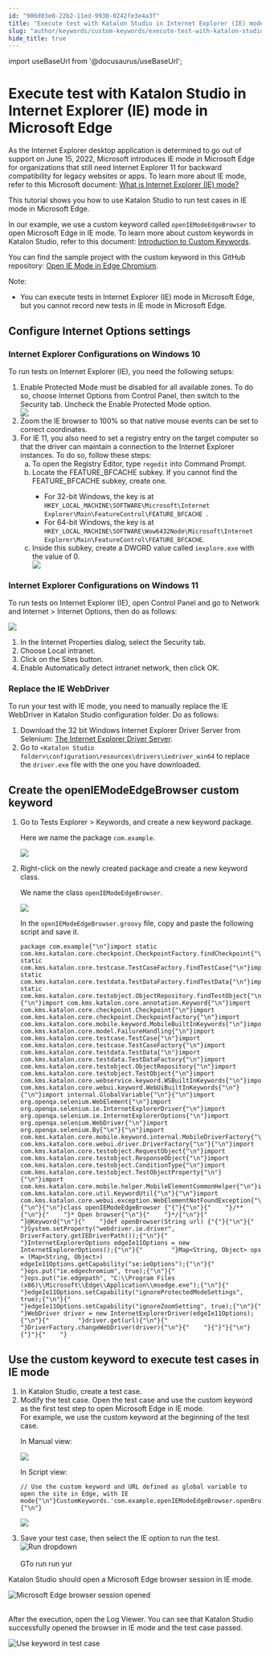```yaml
---
id: "906d03e0-22b2-11ed-9930-0242fe3e4a3f"
title: "Execute test with Katalon Studio in Internet Explorer (IE) mode in Microsoft Edge"
slug: "author/keywords/custom-keywords/execute-test-with-katalon-studio-in-internet-explorer-ie-mode-in-microsoft-edge"
hide_title: true
---
```

import useBaseUrl from '@docusaurus/useBaseUrl';


# <a id="id" class="anchor_top_offset"/><a id="ariaid-title1" class="anchor_top_offset"/>Execute test with <span xmlns="http://www.w3.org/1999/xhtml" className="ph">Katalon Studio</span>  in Internet Explorer (IE) mode in Microsoft Edge

<p xmlns="http://www.w3.org/1999/xhtml" className="p">As the Internet Explorer desktop application is determined to go out of support on June 15, 2022, Microsoft introduces IE mode in Microsoft Edge for organizations that still need Internet Explorer 11 for backward compatibility for legacy websites or apps. To learn more about IE mode, refer to this Microsoft document: <a className="xref j-external-link" href="https://docs.microsoft.com/en-us/deployedge/edge-ie-mode" target="_blank">What is Internet Explorer (IE) mode?</a> </p> 
<p xmlns="http://www.w3.org/1999/xhtml" className="p">This tutorial shows you how to use Katalon Studio to run test cases in IE mode in Microsoft Edge.</p> 
<p xmlns="http://www.w3.org/1999/xhtml" className="p">In our example, we use a custom keyword called <code className="ph codeph">openIEModeEdgeBrowser</code> to open Microsoft Edge in IE mode. To learn more about custom keywords in Katalon Studio, refer to this document: <a className="xref" href="/author/keywords/custom-keywords/introduction-to-custom-keywords-in-katalon-studio">Introduction to Custom Keywords</a>.</p> 
<p xmlns="http://www.w3.org/1999/xhtml" className="p">You can find the sample project with the custom keyword in this GitHub repository: <a className="xref j-external-link" href="https://github.com/katalon-studio-samples/open-ie-mode-sample-project" target="_blank">Open IE Mode in Edge Chromium</a>.</p> 
<div xmlns="http://www.w3.org/1999/xhtml" className="note note note_note"><span className="note__title">Note:</span> 
  <ul className="ul"><li className="li">You can execute tests in Internet Explorer (IE) mode in Microsoft Edge, but you cannot record new tests in IE mode in Microsoft Edge.</li></ul>
</div>

## <a id="id_1" class="anchor_top_offset"/>Configure Internet Options settings


### <a id="task-9625" class="anchor_top_offset"/>Internet Explorer Configurations on Windows 10

<section xmlns="http://www.w3.org/1999/xhtml" className="section context">To run tests on Internet Explorer (IE), you need the following setups:</section> 
<ol xmlns="http://www.w3.org/1999/xhtml" className="ol steps"><li className="li step stepexpand"><span className="ph cmd"><span className="ph uicontrol">Enable Protected Mode</span> must be disabled for all available zones. To do so, choose <span className="ph uicontrol">Internet Options</span> from <span className="ph uicontrol">Control Panel</span>, then switch to the <span className="ph uicontrol">Security</span> tab. Uncheck the <span className="ph uicontrol">Enable Protected Mode</span> option.</span><div className="itemgroup info"><img className="image" width={300} src={useBaseUrl("/ee18bba0-6ef3-11ed-a602-0242cfbc79b5.png")} /></div></li><li className="li step stepexpand"><span className="ph cmd">Zoom the IE browser to 100% so that native mouse events can be set to correct coordinates.</span></li><li className="li step stepexpand"><span className="ph cmd">For IE 11, you also need to set a registry entry on the target computer so that the driver can maintain a connection to the Internet Explorer instances. To do so, follow these steps:</span><ol type="a" className="ol substeps"><li className="li substep substepexpand"><span className="ph cmd">To open the <span className="ph uicontrol">Registry Editor</span>, type <code className="ph codeph">regedit</code> into <span className="ph uicontrol">Command Prompt</span>.</span></li><li className="li substep substepexpand"><span className="ph cmd">Locate the <span className="ph uicontrol">FEATURE_BFCACHE</span> subkey. If you cannot find the <span className="ph uicontrol">FEATURE_BFCACHE</span> subkey, create one.</span><div className="itemgroup info"><ul className="ul"><li className="li">For 32-bit Windows, the key is at <code className="ph codeph">HKEY_LOCAL_MACHINE\SOFTWARE\Microsoft\Internet Explorer\Main\FeatureControl\FEATURE_BFCACHE </code>.</li><li className="li">For 64-bit Windows, the key is at <code className="ph codeph">HKEY_LOCAL_MACHINE\SOFTWARE\Wow6432Node\Microsoft\Internet Explorer\Main\FeatureControl\FEATURE_BFCACHE</code>. </li></ul></div></li><li className="li substep substepexpand"><span className="ph cmd">Inside this subkey, create a <span className="ph uicontrol">DWORD</span> value called <code className="ph codeph">iexplore.exe</code> with the value of 0.</span><div className="itemgroup info"><img className="image" width={600} src={useBaseUrl("/ee371910-6ef3-11ed-a602-0242cfbc79b5.png")} /></div></li></ol></li></ol> 

### <a id="task-6538" class="anchor_top_offset"/>Internet Explorer Configurations on Windows 11

<section xmlns="http://www.w3.org/1999/xhtml" className="section context">To run tests on Internet Explorer (IE),  open <span className="ph uicontrol">Control Panel</span> and go to <span className="ph uicontrol">Network     and Internet</span> &gt; <span className="ph uicontrol">Internet Options</span>, then do as follows:<p className="p"><img className="image" width={500} src={useBaseUrl("/ee1d0160-6ef3-11ed-a602-0242cfbc79b5.png")} /></p></section> 
<ol xmlns="http://www.w3.org/1999/xhtml" className="ol steps"><li className="li step"><span className="ph cmd">In the <span className="ph uicontrol">Internet Properties</span> dialog, select the       <span className="ph uicontrol">Security</span> tab.</span></li><li className="li step"><span className="ph cmd">Choose <span className="ph uicontrol">Local         intranet</span>.</span></li><li className="li step"><span className="ph cmd">Click on the <span className="ph uicontrol">Sites</span> button.</span></li><li className="li step"><span className="ph cmd">Enable <span className="ph uicontrol">Automatically detect intranet network</span>, then click <span className="ph uicontrol">OK</span>.</span></li></ol> 

### <a id="task-6207" class="anchor_top_offset"/>Replace the IE WebDriver

<section xmlns="http://www.w3.org/1999/xhtml" className="section context">To run your test with IE mode, you need to manually replace the IE WebDriver in Katalon Studio configuration folder. Do as follows:</section> 
<ol xmlns="http://www.w3.org/1999/xhtml" className="ol steps"><li className="li step"><span className="ph cmd">Download the 32 bit Windows Internet Explorer Driver Server from Selenium: <a className="xref j-external-link" href="https://www.selenium.dev/downloads/" target="_blank">The Internet Explorer Driver Server</a>.</span></li><li className="li step"><span className="ph cmd">Go to <code className="ph codeph">&lt;Katalon Studio folder&gt;\configuration\resources\drivers\iedriver_win64</code> to replace the <code className="ph codeph">driver.exe</code> file with the one you have downloaded.</span></li></ol> 

## <a id="task-9430" class="anchor_top_offset"/>Create the openIEModeEdgeBrowser custom keyword

<ol xmlns="http://www.w3.org/1999/xhtml" className="ol steps"><li className="li step stepexpand"><span className="ph cmd">Go to <span className="ph uicontrol">Tests Explorer</span> &gt;       <span className="ph uicontrol">Keywords</span>, and create a new keyword package.</span><div className="itemgroup info"><p className="p">Here we name the package <code className="ph codeph">com.example</code>.</p><p className="p"><img className="image" width={500} src={useBaseUrl("/ee49b6b0-6ef3-11ed-a602-0242cfbc79b5.png")} /></p></div></li><li className="li step stepexpand"><span className="ph cmd">Right-click on the newly created package and create a new       keyword class.</span><div className="itemgroup info"><p className="p">We name the class <code className="ph codeph">openIEModeEdgeBrowser</code>.</p><p className="p"><img className="image" width={500} src={useBaseUrl("/ee49b6b0-6ef3-11ed-a602-0242cfbc79b5.png")} /></p></div><div className="itemgroup info"><p className="p">In the <code className="ph codeph">openIEModeEdgeBrowser.groovy</code> file, copy and         paste the following script and save it.</p></div><div className="itemgroup info"><pre className="pre codeblock"><code>package com.example{"\n"}import static com.kms.katalon.core.checkpoint.CheckpointFactory.findCheckpoint{"\n"}import static com.kms.katalon.core.testcase.TestCaseFactory.findTestCase{"\n"}import static com.kms.katalon.core.testdata.TestDataFactory.findTestData{"\n"}import static com.kms.katalon.core.testobject.ObjectRepository.findTestObject{"\n"}{"\n"}import com.kms.katalon.core.annotation.Keyword{"\n"}import com.kms.katalon.core.checkpoint.Checkpoint{"\n"}import com.kms.katalon.core.checkpoint.CheckpointFactory{"\n"}import com.kms.katalon.core.mobile.keyword.MobileBuiltInKeywords{"\n"}import com.kms.katalon.core.model.FailureHandling{"\n"}import com.kms.katalon.core.testcase.TestCase{"\n"}import com.kms.katalon.core.testcase.TestCaseFactory{"\n"}import com.kms.katalon.core.testdata.TestData{"\n"}import com.kms.katalon.core.testdata.TestDataFactory{"\n"}import com.kms.katalon.core.testobject.ObjectRepository{"\n"}import com.kms.katalon.core.testobject.TestObject{"\n"}import com.kms.katalon.core.webservice.keyword.WSBuiltInKeywords{"\n"}import com.kms.katalon.core.webui.keyword.WebUiBuiltInKeywords{"\n"}{"\n"}import internal.GlobalVariable{"\n"}{"\n"}import org.openqa.selenium.WebElement{"\n"}import org.openqa.selenium.ie.InternetExplorerDriver{"\n"}import org.openqa.selenium.ie.InternetExplorerOptions{"\n"}import org.openqa.selenium.WebDriver{"\n"}import org.openqa.selenium.By{"\n"}{"\n"}import com.kms.katalon.core.mobile.keyword.internal.MobileDriverFactory{"\n"}import com.kms.katalon.core.webui.driver.DriverFactory{"\n"}{"\n"}import com.kms.katalon.core.testobject.RequestObject{"\n"}import com.kms.katalon.core.testobject.ResponseObject{"\n"}import com.kms.katalon.core.testobject.ConditionType{"\n"}import com.kms.katalon.core.testobject.TestObjectProperty{"\n"}{"\n"}import com.kms.katalon.core.mobile.helper.MobileElementCommonHelper{"\n"}import com.kms.katalon.core.util.KeywordUtil{"\n"}{"\n"}import com.kms.katalon.core.webui.exception.WebElementNotFoundException{"\n"}{"\n"}{"\n"}class openIEModeEdgeBrowser {"{"}{"\n"}{"    "}/**{"\n"}{"    "}* Open browser{"\n"}{"    "}*/{"\n"}{"    "}@Keyword{"\n"}{"    "}def openBrowser(String url) {"{"}{"\n"}{"        "}System.setProperty("webdriver.ie.driver", DriverFactory.getIEDriverPath());{"\n"}{"        "}InternetExplorerOptions edgeIe11Options = new InternetExplorerOptions();{"\n"}{"        "}Map&lt;String, Object&gt; ops = (Map&lt;String, Object&gt;) edgeIe11Options.getCapability("se:ieOptions");{"\n"}{"        "}ops.put("ie.edgechromium", true);{"\n"}{"        "}ops.put("ie.edgepath", "C:\\Program Files (x86)\\Microsoft\\Edge\\Application\\msedge.exe");{"\n"}{"        "}edgeIe11Options.setCapability("ignoreProtectedModeSettings", true);{"\n"}{"        "}edgeIe11Options.setCapability("ignoreZoomSetting", true);{"\n"}{"        "}WebDriver driver = new InternetExplorerDriver(edgeIe11Options);{"\n"}{"        "}driver.get(url){"\n"}{"        "}DriverFactory.changeWebDriver(driver){"\n"}{"    "}{"}"}{"\n"}{"}"}{"    "}</code></pre></div></li></ol> 

## <a id="task-3136" class="anchor_top_offset"/>Use the custom keyword to execute test cases in IE mode

<ol xmlns="http://www.w3.org/1999/xhtml" className="ol steps"><li className="li step stepexpand"><span className="ph cmd">In Katalon Studio, create a test case.</span></li><li className="li step stepexpand"><span className="ph cmd">Modify the test case. Open the test case and use the custom       keyword as the first test step to open Microsoft Edge in IE       mode.</span><div className="itemgroup info">For example, we use the custom keyword at the beginning of the       test case.       <p className="p">In <span className="ph uicontrol">Manual</span> view:</p><p className="p"><img className="image" width={700} src={useBaseUrl("/ee4ceb00-6ef3-11ed-a602-0242cfbc79b5.png")} /></p></div><div className="itemgroup info"><p className="p">In <span className="ph uicontrol">Script</span> view:</p></div><div className="itemgroup info"><pre className="pre codeblock"><code>// Use the custom keyword and URL defined as global variable to open the site in Edge, with IE mode{"\n"}CustomKeywords.'com.example.openIEModeEdgeBrowser.openBrowser'(GlobalVariable.G_SiteURL){"\n"}</code></pre><p className="p"><img className="image" width={700} src={useBaseUrl("/ee2565d0-6ef3-11ed-a602-0242cfbc79b5.png")} /></p></div></li><li className="li step stepexpand"><span className="ph cmd">Save your test case, then select the <span className="ph uicontrol">IE</span> option       to run the test.</span><div className="itemgroup info"><img className="image" src={useBaseUrl("https://github.com/katalon-studio/docs-images/raw/master/katalon-studio/tutorials/run-test-in-edge-with-IE-mode/KS-Run-dropdown-IE.png")} alt="Run dropdown" /><br /><br />GTo run run yur</div></li></ol> 
<section xmlns="http://www.w3.org/1999/xhtml" className="section result"><p className="p">Katalon Studio should open a Microsoft Edge browser session in     IE mode.</p><p className="p"><img className="image" src={useBaseUrl("https://github.com/katalon-studio/docs-images/raw/master/katalon-studio/tutorials/run-test-in-edge-with-IE-mode/AUT-opened-in-IE-mode.png")} width={600} alt="Microsoft Edge browser session opened" /><br /><br /></p><p className="p">After the execution, open the <span className="ph uicontrol">Log Viewer</span>. You can see that Katalon Studio successfully opened the browser in IE mode and the test case passed.</p><p className="p"><img className="image" src={useBaseUrl("https://github.com/katalon-studio/docs-images/raw/master/katalon-studio/tutorials/run-test-in-edge-with-IE-mode/KS-Log-View-results.png")} width={850} alt="Use keyword in test case" /><br /><br /></p></section> 
